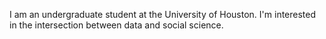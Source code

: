 I am an undergraduate student at the University of Houston.
I'm interested in the intersection between data and social science.

<!---
salikfaisal/salikfaisal is a ✨ special ✨ repository because its `README.md` (this file) appears on your GitHub profile.
You can click the Preview link to take a look at your changes.
--->
